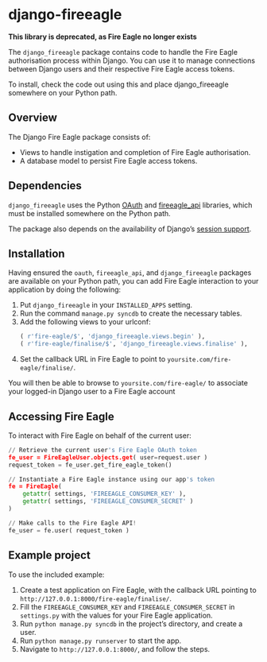 # django-fireeagle

**This library is deprecated, as Fire Eagle no longer exists**

The `django_fireeagle` package contains code to handle the Fire Eagle authorisation process within Django. You can use it to manage connections between Django users and their respective Fire Eagle access tokens.

To install, check the code out using this and place django_fireeagle somewhere on your Python path.

## Overview

The Django Fire Eagle package consists of:

*   Views to handle instigation and completion of Fire Eagle authorisation.
*   A database model to persist Fire Eagle access tokens.

## Dependencies

`django_fireeagle` uses the Python [OAuth](http://oauth.googlecode.com/svn/code/python/oauth/) and [fireeagle_api](http://github.com/SteveMarshall/fire-eagle-python-binding/) libraries, which must be installed somewhere on the Python path.

The package also depends on the availability of Django&#8217;s [session support](http://www.djangoproject.com/documentation/sessions/).

## Installation

Having ensured the `oauth`, `fireeagle_api`, and `django_fireeagle` packages are available on your Python path, you can add Fire Eagle interaction to your application by doing the following:

1.  Put `django_fireeagle` in your `INSTALLED_APPS` setting.
2.  Run the command `manage.py syncdb` to create the necessary tables.
3.  Add the following views to your urlconf:
    ```python
    ( r'fire-eagle/$', 'django_fireeagle.views.begin' ),
    ( r'fire-eagle/finalise/$', 'django_fireeagle.views.finalise' ),
    ```
4.  Set the callback URL in Fire Eagle to point to `yoursite.com/fire-eagle/finalise/`.

You will then be able to browse to `yoursite.com/fire-eagle/` to associate your logged-in Django user to a Fire Eagle account

## Accessing Fire Eagle

To interact with Fire Eagle on behalf of the current user:

```python
// Retrieve the current user's Fire Eagle OAuth token
fe_user = FireEagleUser.objects.get( user=request.user )
request_token = fe_user.get_fire_eagle_token()

// Instantiate a Fire Eagle instance using our app's token
fe = FireEagle(
    getattr( settings, 'FIREEAGLE_CONSUMER_KEY' ),
    getattr( settings, 'FIREEAGLE_CONSUMER_SECRET' )
)

// Make calls to the Fire Eagle API!
fe_user = fe.user( request_token )
```

## Example project

To use the included example:

1.  Create a test application on Fire Eagle, with the callback URL pointing to `http://127.0.0.1:8000/fire-eagle/finalise/`.
2.  Fill the `FIREEAGLE_CONSUMER_KEY` and `FIREEAGLE_CONSUMER_SECRET` in `settings.py` with the values for your Fire Eagle application.
3.  Run `python manage.py syncdb` in the project’s directory, and create a user.
4.  Run `python manage.py runserver` to start the app.
5.  Navigate to `http://127.0.0.1:8000/`, and follow the steps.
